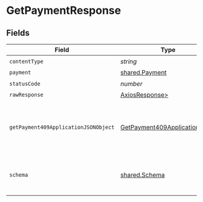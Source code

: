 # GetPaymentResponse


## Fields

| Field                                                                                   | Type                                                                                    | Required                                                                                | Description                                                                             |
| --------------------------------------------------------------------------------------- | --------------------------------------------------------------------------------------- | --------------------------------------------------------------------------------------- | --------------------------------------------------------------------------------------- |
| `contentType`                                                                           | *string*                                                                                | :heavy_check_mark:                                                                      | N/A                                                                                     |
| `payment`                                                                               | [shared.Payment](../../models/shared/payment.md)                                        | :heavy_minus_sign:                                                                      | OK                                                                                      |
| `statusCode`                                                                            | *number*                                                                                | :heavy_check_mark:                                                                      | N/A                                                                                     |
| `rawResponse`                                                                           | [AxiosResponse>](https://axios-http.com/docs/res_schema)                                | :heavy_minus_sign:                                                                      | N/A                                                                                     |
| `getPayment409ApplicationJSONObject`                                                    | [GetPayment409ApplicationJSON](../../models/operations/getpayment409applicationjson.md) | :heavy_minus_sign:                                                                      | The data type's dataset has not been requested or is still syncing.                     |
| `schema`                                                                                | [shared.Schema](../../models/shared/schema.md)                                          | :heavy_minus_sign:                                                                      | Your API request was not properly authorized.                                           |